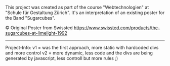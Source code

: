 This project was created as part of the course "Webtechnologien" at "Schule für Gestaltung Zürich". It's an interpretation of an existing poster for the Band "Sugarcubes".


© Original Poster from Swissted
https://www.swissted.com/products/the-sugarcubes-at-limelight-1992

________________
Project-Info:
v1 = was the first approach, more static with hardcoded divs and more control
v2 = more dynamic, less code and the divs are being generated by javascript, less controll but more rules ;)
